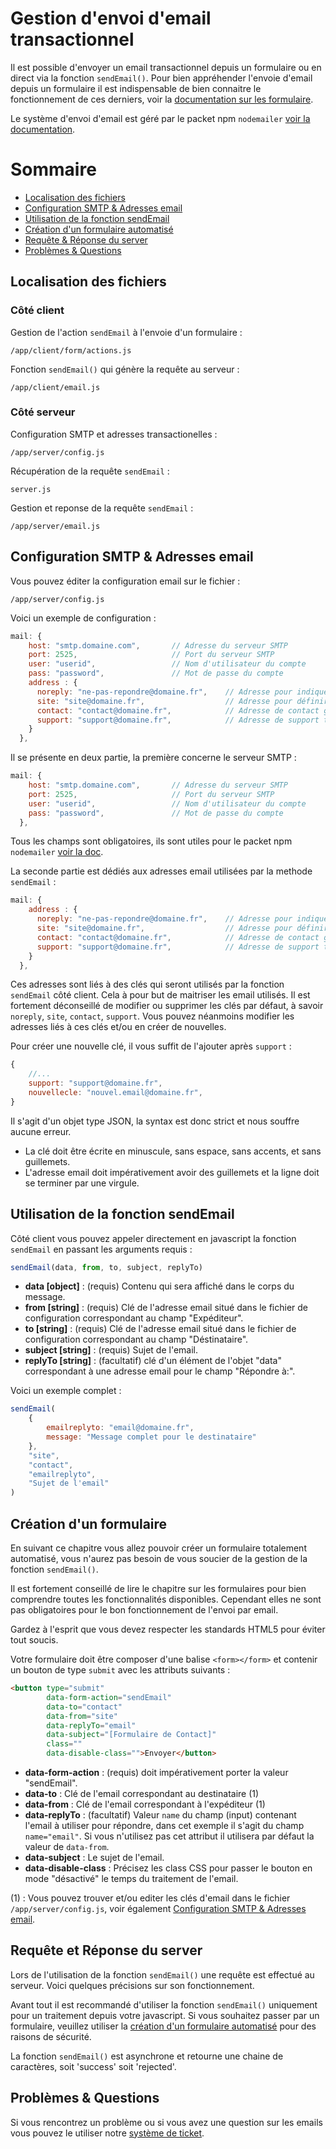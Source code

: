 # Gestion d'envoi d'email transactionnel
Il est possible d'envoyer un email transactionnel depuis un formulaire ou en direct via la fonction `sendEmail()`. Pour bien appréhender 
l'envoie d'email depuis un formulaire il est indispensable de bien connaitre le fonctionnement de ces derniers, voir la
[documentation sur les formulaire](fr-fr/fonctionnalites/formulaires.md).

Le système d'envoi d'email est géré par le packet npm `nodemailer` [voir la documentation](https://nodemailer.com/about/).

# Sommaire
- [Localisation des fichiers](#localisation-des-fichiers)
- [Configuration SMTP & Adresses email](#configuration-smtp--adresses-email)
- [Utilisation de la fonction sendEmail](#utilisation-de-la-fonction-sendemail)
- [Création d'un formulaire automatisé](#creation-d-un-formulaire)
- [Requête & Réponse du server](#requete-&-reponse-du-server)
- [Problèmes & Questions](#problèmes-&-questions)


## Localisation des fichiers

### Côté client
Gestion de l'action `sendEmail` à l'envoie d'un formulaire :
```
/app/client/form/actions.js
```
Fonction `sendEmail()` qui génère la requête au serveur :
```
/app/client/email.js
```

### Côté serveur
Configuration SMTP et adresses transactionelles :
```
/app/server/config.js
```
Récupération de la requête `sendEmail` :
```
server.js
```
Gestion et reponse de la requête `sendEmail` :
```
/app/server/email.js
```


## Configuration SMTP & Adresses email
Vous pouvez éditer la configuration email sur le fichier :
```
/app/server/config.js
```

Voici un exemple de configuration :
```javascript
mail: {
    host: "smtp.domaine.com",       // Adresse du serveur SMTP
    port: 2525,                     // Port du serveur SMTP
    user: "userid",                 // Nom d'utilisateur du compte
    pass: "password",               // Mot de passe du compte
    address : {
      noreply: "ne-pas-repondre@domaine.fr",    // Adresse pour indiquer qu'il n'y a pas de réponse possible à l'email
      site: "site@domaine.fr",                  // Adresse pour définir la provenance de l'email
      contact: "contact@domaine.fr",            // Adresse de contact général du site pour l'entreprise
      support: "support@domaine.fr",            // Adresse de support technique
    }
  },
```

Il se présente en deux partie, la première concerne le serveur SMTP :
```javascript
mail: {
    host: "smtp.domaine.com",       // Adresse du serveur SMTP
    port: 2525,                     // Port du serveur SMTP
    user: "userid",                 // Nom d'utilisateur du compte
    pass: "password",               // Mot de passe du compte
  },
```
Tous les champs sont obligatoires, ils sont utiles pour le packet npm `nodemailer` [voir la doc](https://nodemailer.com/about/).

La seconde partie est dédiés aux adresses email utilisées par la methode `sendEmail` :
```javascript
mail: {
    address : {
      noreply: "ne-pas-repondre@domaine.fr",    // Adresse pour indiquer qu'il n'y a pas de réponse possible à l'email
      site: "site@domaine.fr",                  // Adresse pour définir la provenance de l'email
      contact: "contact@domaine.fr",            // Adresse de contact général du site pour l'entreprise
      support: "support@domaine.fr",            // Adresse de support technique
    }
  },
```
Ces adresses sont liés à des clés qui seront utilisés par la fonction `sendEmail` côté client. Cela à pour but de maitriser les email utilisés.
Il est fortement déconseillé de modifier ou supprimer les clés par défaut, à savoir `noreply`, `site`, `contact`, `support`. Vous pouvez 
néanmoins modifier les adresses liés à ces clés et/ou en créer de nouvelles.

Pour créer une nouvelle clé, il vous suffit de l'ajouter après `support` :
```javascript
{
    //...
    support: "support@domaine.fr",
    nouvellecle: "nouvel.email@domaine.fr",
}
```
Il s'agit d'un objet type JSON, la syntax est donc strict et nous souffre aucune erreur. 
- La clé doit être écrite en minuscule, sans espace, 
sans accents, et sans guillemets. 
- L'adresse email doit impérativement avoir des guillemets et la ligne doit se terminer par une virgule.


## Utilisation de la fonction sendEmail
Côté client vous pouvez appeler directement en javascript la fonction `sendEmail` en passant les arguments requis :
```javascript
sendEmail(data, from, to, subject, replyTo)
```

- **data [object]** : (requis) Contenu qui sera affiché dans le corps du message.
- **from [string]** : (requis) Clé de l'adresse email situé dans le fichier de configuration correspondant au champ "Expéditeur".
- **to [string]** : (requis) Clé de l'adresse email situé dans le fichier de configuration correspondant au champ "Déstinataire".
- **subject [string]** : (requis) Sujet de l'email.
- **replyTo [string]** : (facultatif) clé d'un élément de l'objet "data" correspondant à une adresse email pour le champ "Répondre à:".

Voici un exemple complet :
```javascript
sendEmail(
    {
        emailreplyto: "email@domaine.fr", 
        message: "Message complet pour le destinataire"
    }, 
    "site", 
    "contact", 
    "emailreplyto", 
    "Sujet de l'email" 
)
```


## Création d'un formulaire

En suivant ce chapitre vous allez pouvoir créer un formulaire totalement automatisé, vous n'aurez pas besoin de vous soucier de la 
gestion de la fonction `sendEmail()`.

Il est fortement conseillé de lire le chapitre sur les formulaires pour bien comprendre toutes les fonctionnalités disponibles. Cependant 
elles ne sont pas obligatoires pour le bon fonctionnement de l'envoi par email.

Gardez à l'esprit que vous devez respecter les standards HTML5 pour éviter tout soucis.

Votre formulaire doit être composer d'une balise `<form></form>` et contenir un bouton de type `submit` avec les attributs suivants :

```html
<button type="submit"
        data-form-action="sendEmail"
        data-to="contact"
        data-from="site"
        data-replyTo="email"
        data-subject="[Formulaire de Contact]"
        class=""
        data-disable-class="">Envoyer</button>
```

- **data-form-action** : (requis) doit impérativement porter la valeur "sendEmail".
- **data-to** : Clé de l'email correspondant au destinataire (1)
- **data-from** : Clé de l'email correspondant à l'expéditeur (1)
- **data-replyTo** : (facultatif) Valeur `name` du champ (input) contenant l'email à utiliser pour répondre, dans cet exemple il s'agit du 
  champ `name="email"`. Si vous n'utilisez pas cet attribut il utilisera par défaut la valeur de `data-from`.
- **data-subject** : Le sujet de l'email.
- **data-disable-class** : Précisez les class CSS pour passer le bouton en mode "désactivé" le temps du traitement de l'email.

(1) : Vous pouvez trouver et/ou editer les clés d'email dans le fichier `/app/server/config.js`, voir également [Configuration SMTP & 
Adresses 
email](#configuration-smtp--adresses-email).


## Requête et Réponse du server

Lors de l'utilisation de la fonction `sendEmail()` une requête est effectué au serveur. Voici quelques précisions sur son fonctionnement.

Avant tout il est recommandé d'utiliser la fonction `sendEmail()` uniquement pour un traitement depuis votre javascript. Si vous 
souhaitez passer par un formulaire, veuillez utiliser la [création d'un formulaire automatisé](#creation-d-un-formulaire) pour des 
raisons de sécurité.

La fonction `sendEmail()` est asynchrone et retourne une chaine de caractères, soit 'success' soit 'rejected'.


## Problèmes & Questions
Si vous rencontrez un problème ou si vous avez une question sur les emails vous pouvez le utiliser notre [système de ticket]().